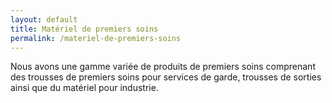 ```yaml
---
layout: default
title: Matériel de premiers soins
permalink: /materiel-de-premiers-soins
---
```

Nous avons une gamme variée de produits de premiers soins comprenant des trousses de premiers soins pour services de garde, trousses de sorties ainsi que du matériel pour industrie.
